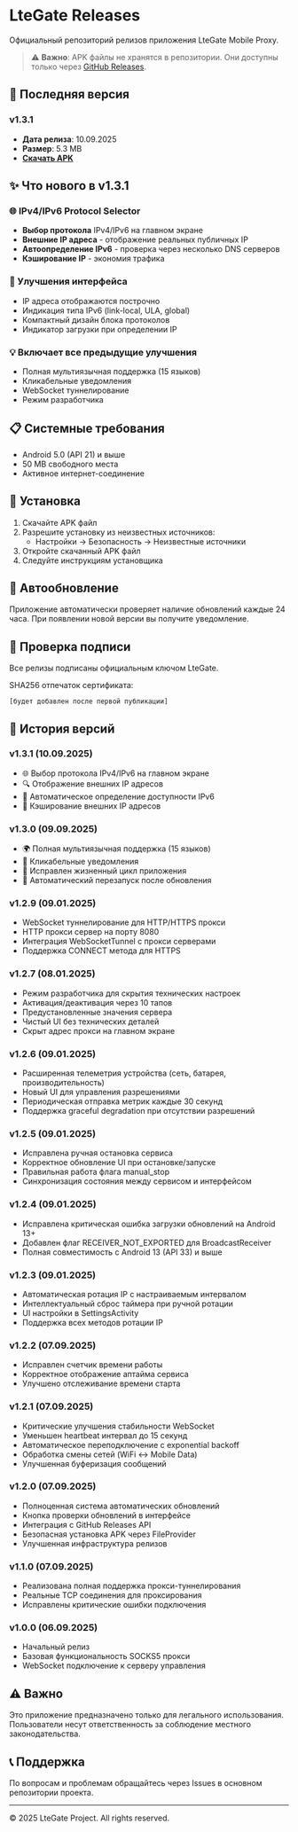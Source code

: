 # LteGate Releases

Официальный репозиторий релизов приложения LteGate Mobile Proxy.

> ⚠️ **Важно**: APK файлы не хранятся в репозитории. Они доступны только через [GitHub Releases](https://github.com/oracleh2/ltegate-releases/releases).

## 📱 Последняя версия

### v1.3.1
- **Дата релиза**: 10.09.2025
- **Размер**: 5.3 MB
- **[Скачать APK](https://github.com/oracleh2/ltegate-releases/releases/download/v1.3.1/ltegate-v1.3.1.apk)**

## ✨ Что нового в v1.3.1

### 🌐 IPv4/IPv6 Protocol Selector
- **Выбор протокола** IPv4/IPv6 на главном экране
- **Внешние IP адреса** - отображение реальных публичных IP
- **Автоопределение IPv6** - проверка через несколько DNS серверов
- **Кэширование IP** - экономия трафика

### 🎨 Улучшения интерфейса
- IP адреса отображаются построчно
- Индикация типа IPv6 (link-local, ULA, global)
- Компактный дизайн блока протоколов
- Индикатор загрузки при определении IP

### 💡 Включает все предыдущие улучшения
- Полная мультиязычная поддержка (15 языков)
- Кликабельные уведомления
- WebSocket туннелирование
- Режим разработчика

## 📋 Системные требования

- Android 5.0 (API 21) и выше
- 50 MB свободного места
- Активное интернет-соединение

## 🔧 Установка

1. Скачайте APK файл
2. Разрешите установку из неизвестных источников:
   - Настройки → Безопасность → Неизвестные источники
3. Откройте скачанный APK файл
4. Следуйте инструкциям установщика

## 🔄 Автообновление

Приложение автоматически проверяет наличие обновлений каждые 24 часа.
При появлении новой версии вы получите уведомление.

## 🔐 Проверка подписи

Все релизы подписаны официальным ключом LteGate.

SHA256 отпечаток сертификата:
```
[будет добавлен после первой публикации]
```

## 📝 История версий

### v1.3.1 (10.09.2025)
- 🌐 Выбор протокола IPv4/IPv6 на главном экране
- 🔍 Отображение внешних IP адресов
- 🎯 Автоматическое определение доступности IPv6
- 💾 Кэширование внешних IP адресов

### v1.3.0 (09.09.2025)
- 🌍 Полная мультиязычная поддержка (15 языков)
- 📲 Кликабельные уведомления
- 🔄 Исправлен жизненный цикл приложения
- 🔧 Автоматический перезапуск после обновления

### v1.2.9 (09.01.2025)
- WebSocket туннелирование для HTTP/HTTPS прокси
- HTTP прокси сервер на порту 8080
- Интеграция WebSocketTunnel с прокси серверами
- Поддержка CONNECT метода для HTTPS

### v1.2.7 (08.01.2025)
- Режим разработчика для скрытия технических настроек
- Активация/деактивация через 10 тапов
- Предустановленные значения сервера
- Чистый UI без технических деталей
- Скрыт адрес прокси на главном экране

### v1.2.6 (09.01.2025)
- Расширенная телеметрия устройства (сеть, батарея, производительность)
- Новый UI для управления разрешениями
- Периодическая отправка метрик каждые 30 секунд
- Поддержка graceful degradation при отсутствии разрешений

### v1.2.5 (09.01.2025)
- Исправлена ручная остановка сервиса
- Корректное обновление UI при остановке/запуске
- Правильная работа флага manual_stop
- Синхронизация состояния между сервисом и интерфейсом

### v1.2.4 (09.01.2025)
- Исправлена критическая ошибка загрузки обновлений на Android 13+
- Добавлен флаг RECEIVER_NOT_EXPORTED для BroadcastReceiver
- Полная совместимость с Android 13 (API 33) и выше

### v1.2.3 (09.01.2025)
- Автоматическая ротация IP с настраиваемым интервалом
- Интеллектуальный сброс таймера при ручной ротации
- UI настройки в SettingsActivity
- Поддержка всех методов ротации IP

### v1.2.2 (07.09.2025)
- Исправлен счетчик времени работы
- Корректное отображение аптайма сервиса
- Улучшено отслеживание времени старта

### v1.2.1 (07.09.2025)
- Критические улучшения стабильности WebSocket
- Уменьшен heartbeat интервал до 15 секунд
- Автоматическое переподключение с exponential backoff
- Обработка смены сетей (WiFi ↔ Mobile Data)
- Улучшенная буферизация сообщений

### v1.2.0 (07.09.2025)
- Полноценная система автоматических обновлений
- Кнопка проверки обновлений в интерфейсе
- Интеграция с GitHub Releases API
- Безопасная установка APK через FileProvider
- Улучшенная инфраструктура релизов

### v1.1.0 (07.09.2025)
- Реализована полная поддержка прокси-туннелирования
- Реальные TCP соединения для проксирования
- Исправлены критические ошибки подключения

### v1.0.0 (06.09.2025)
- Начальный релиз
- Базовая функциональность SOCKS5 прокси
- WebSocket подключение к серверу управления

## ⚠️ Важно

Это приложение предназначено только для легального использования.
Пользователи несут ответственность за соблюдение местного законодательства.

## 📞 Поддержка

По вопросам и проблемам обращайтесь через Issues в основном репозитории проекта.

---

© 2025 LteGate Project. All rights reserved.